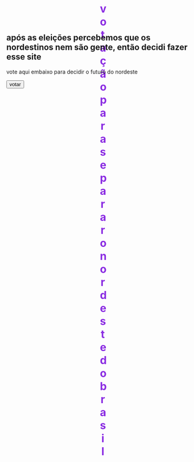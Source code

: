 <script>
    alert("esse site contém muita ironia, se vc levar a serio vsfdkkkkkkkkk")
</script>
<style>
    h1{
        color: blueviolet;
        width: 15px;
        height: 15px;
    }
</style>
<body>
    <center>
    <h1> votação para separar o nordeste do brasil </h1>
    </center>
    <br>
    <h2> após as eleições percebemos que os nordestinos nem são gente, então decidi fazer esse site</h2>
    <p> vote aqui embaixo para decidir o futuro do nordeste</p>
    <button> votar </button>

</body>
</html>
